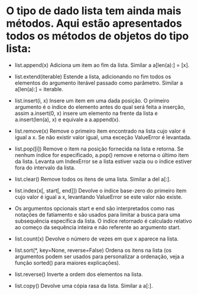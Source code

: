 # O tipo de dado lista tem ainda mais métodos. Aqui estão apresentados todos os métodos de objetos do tipo lista:

- list.append(x)
Adiciona um item ao fim da lista. Similar a a[len(a):] = [x].

- list.extend(iterable)
Estende a lista, adicionando no fim todos os elementos do argumento iterável passado como parâmetro. Similar a a[len(a):] = iterable.

- list.insert(i, x)
Insere um item em uma dada posição. O primeiro argumento é o índice do elemento antes do qual será feita a inserção, assim a.insert(0, x) insere um elemento na frente da lista e a.insert(len(a), x) e equivale a a.append(x).

- list.remove(x)
Remove o primeiro item encontrado na lista cujo valor é igual a x. Se não existir valor igual, uma exceção ValueError é levantada.

- list.pop([i])
Remove o item na posição fornecida na lista e retorna. Se nenhum índice for especificado, a.pop() remove e retorna o último item da lista. Levanta um IndexError se a lista estiver vazia ou o índice estiver fora do intervalo da lista.

- list.clear()
Remove todos os itens de uma lista. Similar a del a[:].

- list.index(x[, start[, end]])
Devolve o índice base-zero do primeiro item cujo valor é igual a x, levantando ValueError se este valor não existe.

- Os argumentos opcionais start e end são interpretados como nas notações de fatiamento e são usados para limitar a busca para uma subsequência específica da lista. O índice retornado é calculado relativo ao começo da sequência inteira e não referente ao argumento start.

- list.count(x)
Devolve o número de vezes em que x aparece na lista.

- list.sort(*, key=None, reverse=False)
Ordena os itens na lista (os argumentos podem ser usados para personalizar a ordenação, veja a função sorted() para maiores explicações).

- list.reverse()
Inverte a ordem dos elementos na lista.

- list.copy()
Devolve uma cópia rasa da lista. Similar a a[:].